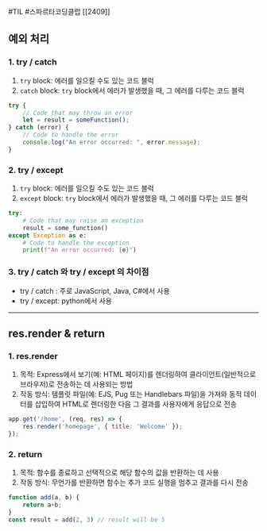 #TIL #스파르타코딩클럽 [[2409]]

## 예외 처리
### 1. try / catch
1) `try` block: 에러를 일으킬 수도 있는 코드 블럭
2) `catch` block: `try` block에서 에러가 발생했을 때, 그 에러를 다루는 코드 블럭
```javascript
try {
	// Code that may throw an error
	let = result = someFunction();
} catch (error) {
	// Code to handle the error
	console.log("An error occurred: ", error.message);
}
```

### 2. try / except
1) `try` block: 에러를 일으킬 수도 있는 코드 블럭
2) `except` block: `try` block에서 에러가 발생했을 때, 그 에러를 다루는 코드 블럭
```python
try:
	# Code that may raise an exception
	result = some_function()
except Exception as e:
	# Code to handle the exception
	print(f"An error occurred: {e}")
```

### 3. try / catch 와 try / except 의 차이점
- try / catch : 주로 JavaScript, Java, C#에서 사용
- try / except: python에서 사용

---

## res.render & return

### 1. res.render
1) 목적: Express에서 보기(예: HTML 페이지)를 렌더링하여 클라이언트(일반적으로 브라우저)로 전송하는 데 사용되는 방법
2) 작동 방식: 템플릿 파일(예: EJS, Pug 또는 Handlebars 파일)을 가져와 동적 데이터를 삽입하여 HTML로 렌더링한 다음 그 결과를 사용자에게 응답으로 전송
```javascript
app.get('/home', (req, res) => {
	res.render('homepage', { title: 'Welcome' });
});
```

### 2. return
1) 목적: 함수를 종료하고 선택적으로 해당 함수의 값을 반환하는 데 사용
2) 작동 방식: 무언가를 반환하면 함수는 추가 코드 실행을 멈추고 결과를 다시 전송
```javascript
function add(a, b) {
	return a+b;
}
const result = add(2, 3) // result will be 5
```

